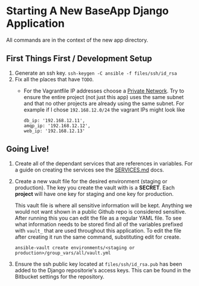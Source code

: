 # Starting A New BaseApp Django Application

All commands are in the context of the new app directory.

## First Things First / Development Setup

1. Generate an ssh key. `ssh-keygen -C ansible -f files/ssh/id_rsa`
2. Fix all the places that have `TODO`.
    - For the Vagrantfile IP addresses choose a [Private Network](https://en.wikipedia.org/wiki/Private_network).
      Try to ensure the entire project (not just this app) uses the same subnet and that no other projects are already
      using the same subnet.  For example if I chose `192.168.12.0/24` the vagrant IPs might look like

      ```
      db_ip: '192.168.12.11',
      amqp_ip: '192.168.12.12',
      web_ip: '192.168.12.13'
      ```

## Going Live!

1. Create all of the dependant services that are references in variables.  For a guide
   on creating the services see the [SERVICES.md](SERVICES.md) docs.
2. Create a new vault file for the desired environment (staging or production).
   The key you create the vault with is a **SECRET**.  Each **project** will have
   one key for staging and one key for production.

   This vault file is where all sensitive information will be kept.  Anything we would
   not want shown in a public Github repo is considered sensitive.
   After running this you can edit the file as a regular YAML file.
   To see what information needs to be stored find all of the variables prefixed with `vault_`
   that are used throughout this application.  To edit the file after creating it
   run the same command, substituting edit for create.

   ```
   ansible-vault create environments/<staging or production>/group_vars/all/vault.yml
   ```

3. Ensure the ssh public key located at `files/ssh/id_rsa.pub` has been added to
   the Django repositorie's access keys.  This can be found in the Bitbucket settings
   for the repository.
